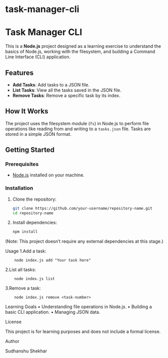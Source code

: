 # task-manager-cli
# Task Manager CLI

This is a **Node.js** project designed as a learning exercise to understand the basics of Node.js, working with the filesystem, and building a Command Line Interface (CLI) application.

## Features
- **Add Tasks**: Add tasks to a JSON file.
- **List Tasks**: View all the tasks saved in the JSON file.
- **Remove Tasks**: Remove a specific task by its index.

## How It Works
The project uses the filesystem module (`fs`) in Node.js to perform file operations like reading from and writing to a `tasks.json` file. Tasks are stored in a simple JSON format.

## Getting Started

### Prerequisites
- [Node.js](https://nodejs.org/) installed on your machine.

### Installation
1. Clone the repository:
   ```bash
   git clone https://github.com/your-username/repository-name.git
   cd repository-name
2.	Install dependencies:
	```bash
    npm install

(Note: This project doesn’t require any external dependencies at this stage.)

Usage
1.Add a task:

        node index.js add "Your task here"
	
2.List all tasks:
     
        node index.js list
	
3.Remove a task:
	
        node index.js remove <task-number>
            
Learning Goals
	•	Understanding file operations in Node.js.
	•	Building a basic CLI application.
	•	Managing JSON data.

License

This project is for learning purposes and does not include a formal license.

Author

Sudhanshu Shekhar

